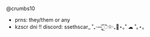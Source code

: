  @crumbs10
- prns: they/them or any
- kzscr dni ‼️
  discord: ssethscar_
˚₊·—̳͟͞͞  ੈ✩‧₊💉⋆｡˚ ☁︎ ˚｡⋆｡

